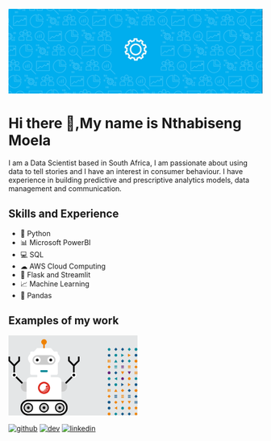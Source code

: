 ![Data Science & Consumer Insights ](https://github.com/NthabisengMoela/NthabisengMoela/blob/main/Banner.gif)

# Hi there 👋,My name is Nthabiseng Moela
I am a Data Scientist based in South Africa, I am passionate about using data to tell stories and I have an interest in consumer behaviour. I have experience in building predictive and prescriptive analytics models, data management and communication.

## Skills and Experience
* 🐍 Python
* 📊 Microsoft PowerBI
* 💻 SQL
* ☁ AWS Cloud Computing
* 📱 Flask and Streamlit
* 📈 Machine Learning
* 🐼 Pandas

## Examples of my work
<img src= "https://github.com/NthabisengMoela/NthabisengMoela/blob/main/Machine-Learning.gif" width="256" />
 


[<img src='https://cdn.jsdelivr.net/npm/simple-icons@3.0.1/icons/github.svg' alt='github' height='40'>](https://github.com/NthabisengMoela)  [<img src='https://cdn.jsdelivr.net/npm/simple-icons@3.0.1/icons/dev-dot-to.svg' alt='dev' height='40'>](https://dev.to/NthabisengMoela)  [<img src='https://cdn.jsdelivr.net/npm/simple-icons@3.0.1/icons/linkedin.svg' alt='linkedin' height='40'>](https://www.linkedin.com/in/nthabisengmoela/)  







